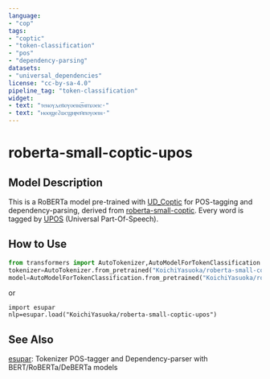 ```yaml
---
language:
- "cop"
tags:
- "coptic"
- "token-classification"
- "pos"
- "dependency-parsing"
datasets:
- "universal_dependencies"
license: "cc-by-sa-4.0"
pipeline_tag: "token-classification"
widget:
- text: "ⲧⲉⲛⲟⲩⲇⲉⲛ̄ⲟⲩⲟⲉⲓⲛϩ︤ⲙ︥ⲡϫⲟⲉⲓⲥ·"
- text: "ⲙⲟⲟϣⲉϩⲱⲥϣⲏⲣⲉⲙ̄ⲡⲟⲩⲟⲉⲓⲛ·"
---
```


# roberta-small-coptic-upos

## Model Description

This is a RoBERTa model pre-trained with [UD_Coptic](https://universaldependencies.org/cop/) for POS-tagging and dependency-parsing, derived from [roberta-small-coptic](https://huggingface.co/KoichiYasuoka/roberta-small-coptic). Every word is tagged by [UPOS](https://universaldependencies.org/u/pos/) (Universal Part-Of-Speech).

## How to Use

```py
from transformers import AutoTokenizer,AutoModelForTokenClassification
tokenizer=AutoTokenizer.from_pretrained("KoichiYasuoka/roberta-small-coptic-upos")
model=AutoModelForTokenClassification.from_pretrained("KoichiYasuoka/roberta-small-coptic-upos")
```

or

```
import esupar
nlp=esupar.load("KoichiYasuoka/roberta-small-coptic-upos")
```

## See Also

[esupar](https://github.com/KoichiYasuoka/esupar): Tokenizer POS-tagger and Dependency-parser with BERT/RoBERTa/DeBERTa models

